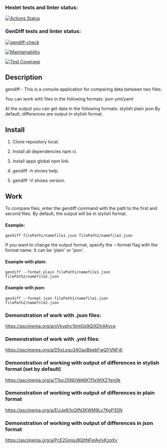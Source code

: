 ### Hexlet tests and linter status:
[![Actions Status](https://github.com/SerhioBonderas/frontend-project-46/actions/workflows/hexlet-check.yml/badge.svg)](https://github.com/SerhioBonderas/frontend-project-46/actions)

### GenDiff tests and linter status:
[![gendiff-check](https://github.com/SerhioBonderas/frontend-project-46/actions/workflows/gendiff-check.yml/badge.svg)](https://github.com/SerhioBonderas/frontend-project-46/actions/workflows/gendiff-check.yml)

[![Maintainability](https://api.codeclimate.com/v1/badges/bde003dfc63f5ea9d37a/maintainability)](https://codeclimate.com/github/SerhioBonderas/frontend-project-46/maintainability)

[![Test Coverage](https://api.codeclimate.com/v1/badges/bde003dfc63f5ea9d37a/test_coverage)](https://codeclimate.com/github/SerhioBonderas/frontend-project-46/test_coverage)

## Description
gendiff - This is a console application for comparing data between two files.

You can work with files in the following formats:
    json
    yml/yaml

At the output you can get data in the following formats:
    stylish
    plain
    json
By default, differences are output in stylish format.

## Install

1. Clone repository local.

2. Install all dependencies npm ci.

3. Install apps global npm link.

4. gendiff -h shows help.

5. gendiff -V shows version.

## Work

To compare files, enter the gendiff command with the path to the first and second files. 
By default, the output will be in stylish format.

#### Example: 
    gendiff filePath1/namefile1.json filePath2/namefile2.json 

If you want to change the output format, specify the --format flag with the format name. It can be 'plain' or 'json'.

#### Example with plain: 

    gendiff --format plain filePath1/namefile1.json filePath2/namefile2.json 

#### Example with json: 

    gendiff --format json filePath1/namefile1.json filePath2/namefile2.json 

### Demonstration of work with .json files:
https://asciinema.org/a/oVkyphc1jtntGq9QIXDhAKyce

### Demonstration of work with .yml files:
 https://asciinema.org/a/D5xLsgu34OaoBbebFwQYVNF4I

### Demonstration of working with output of differences in stylish format (set by default)
https://asciinema.org/a/T7pc25NGWA6K111xWlXZYen0k

### Demonstration of working with output of differences in plain format
https://asciinema.org/a/EUJe6i1oQfN3KWM9Lv7KgP3SN

### Demonstration of working with output of differences in json format
https://asciinema.org/a/PcE2GmqJ8QltNFelAvIvKzqXv